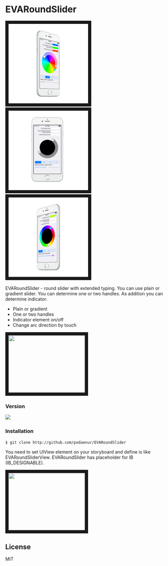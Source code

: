 # EVARoundSlider

<img src="https://github.com/podaenur/EVARoundSlider/blob/master/DEMO/previews/iphone6_silver_side1.png" 
width="250" height="250" border="10" />
<img src="https://github.com/podaenur/EVARoundSlider/blob/master/DEMO/previews/iphone6_silver_portrait.png" 
width="250" height="250" border="10" />
<img src="https://github.com/podaenur/EVARoundSlider/blob/master/DEMO/previews/iphone6_silver_side2.png" 
width="250" height="250" border="10" />

EVARoundSlider - round slider with extended typing. You can use plain or gradient slider. You can determine one or two handles. As addition you can determine indicator.

  - Plain or gradient
  - One or two handles
  - Indicator element on/off
  - Change arc direction by touch

<a href="https://youtu.be/6FqsfMz0wWw" target="_blank">
<img src="https://i.ytimg.com/vi/6FqsfMz0wWw/2.jpg?time=1456823296371" 
width="240" height="180" border="10" />
</a>

### Version
<img src="https://img.shields.io/badge/version-1.0.0-green.svg"/>

### Installation

```sh
$ git clone http://github.com/podaenur/EVARoundSlider
```
You need to set UIView element on your storyboard and define is like EVARoundSliderView. EVARoundSlider has placeholder for IB (IB_DESIGNABLE).

<a href="https://youtu.be/moi_cEGQVwA" target="_blank">
<img src="https://i.ytimg.com/vi/moi_cEGQVwA/2.jpg?time=1456823394704" 
width="240" height="180" border="10" />
</a>


License
----

MIT

